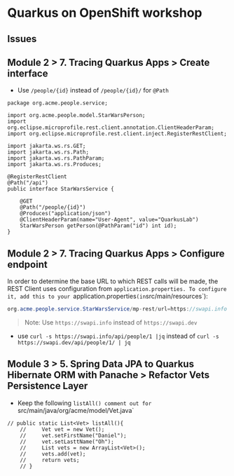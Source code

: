 # Quarkus on OpenShift workshop


## Issues

<!--**Debugger**

Debugger not installed and prompted the following screen:

![](devspace-debuger-issue-1.png) 

Click on the `Install java Extension` button and install the following debugger from Red Hat

![](java-debugger-extension.png)

When you try to click on the button to start the debugger, the IDE will prompt you to install support `Java runtime/language`, choose `Yes` to install.

![](debug-play.png)

Once it is installed, you will be asked to Reload/Restart the IDE. Click `Yes` to restart.

![](debugger-reload-window.png)

It may take a while to reload, please wait patiently.

After IDE restarted, start the `Live Coding` again.-->

<!--**Error Starting Live Coding**

```
INFO] Deleting /projects/quarkus-workshop-m1m2-labs/target
[INFO] 
[INFO] --- quarkus:3.8.4.SP1-redhat-00001:dev (default-cli) @ people ---
[INFO] Invoking resources:3.3.1:resources (default-resources) @ people
[INFO] Copying 8 resources from src/main/resources to target/classes
[INFO] Invoking quarkus:3.8.4.SP1-redhat-00001:generate-code (default) @ people
[INFO] Invoking compiler:3.12.1:compile (default-compile) @ people
[INFO] Recompiling the module because of changed source code.
[INFO] Compiling 12 source files with javac [debug release 21] to target/classes
[INFO] Annotation processing is enabled because one or more processors were found
  on the class path. A future release of javac may disable annotation processing
  unless at least one processor is specified by name (-processor), or a search
  path is specified (--processor-path, --processor-module-path), or annotation
  processing is enabled explicitly (-proc:only, -proc:full).
  Use -Xlint:-options to suppress this message.
  Use -proc:none to disable annotation processing.
[INFO] Invoking resources:3.3.1:testResources (default-testResources) @ people
[INFO] skip non existing resourceDirectory /projects/quarkus-workshop-m1m2-labs/src/test/resources
[INFO] Invoking quarkus:3.8.4.SP1-redhat-00001:generate-code-tests (default) @ people
[INFO] Invoking compiler:3.12.1:testCompile (default-testCompile) @ people
[INFO] Recompiling the module because of changed dependency.
[INFO] Compiling 2 source files with javac [debug release 21] to target/test-classes
[INFO] Annotation processing is enabled because one or more processors were found
  on the class path. A future release of javac may disable annotation processing
  unless at least one processor is specified by name (-processor), or a search
  path is specified (--processor-path, --processor-module-path), or annotation
  processing is enabled explicitly (-proc:only, -proc:full).
  Use -Xlint:-options to suppress this message.
  Use -proc:none to disable annotation processing.
ERROR: transport error 202: bind failed: Address already in use
ERROR: JDWP Transport dt_socket failed to initialize, TRANSPORT_INIT(510)
JDWP exit error AGENT_ERROR_TRANSPORT_INIT(197): No transports initialized [open/src/jdk.jdwp.agent/share/native/libjdwp/debugInit.c:700]
[INFO] ------------------------------------------------------------------------
```
-->
## Module 2 > 7. Tracing Quarkus Apps > Create interface

- Use `/people/{id}` instead of `/people/{id}/` for `@Path`

```
package org.acme.people.service;

import org.acme.people.model.StarWarsPerson;
import org.eclipse.microprofile.rest.client.annotation.ClientHeaderParam;
import org.eclipse.microprofile.rest.client.inject.RegisterRestClient;

import jakarta.ws.rs.GET;
import jakarta.ws.rs.Path;
import jakarta.ws.rs.PathParam;
import jakarta.ws.rs.Produces;

@RegisterRestClient 
@Path("/api") 
public interface StarWarsService {

    @GET
    @Path("/people/{id}") 
    @Produces("application/json") 
    @ClientHeaderParam(name="User-Agent", value="QuarkusLab") 
    StarWarsPerson getPerson(@PathParam("id") int id); 
}
```

## Module 2 > 7. Tracing Quarkus Apps > Configure endpoint

In order to determine the base URL to which REST calls will be made, the REST Client uses configuration from `application.properties. To configure it, add this to your `application.properties` (in `src/main/resources`):

```java
org.acme.people.service.StarWarsService/mp-rest/url=https://swapi.info
```

> Note: Use `https://swapi.info` instead of `https://swapi.dev`

	
- use `curl -s https://swapi.info/api/people/1 |jq`
	instead of `curl -s https://swapi.dev/api/people/1/ | jq`


## Module 3 > 5. Spring Data JPA to Quarkus Hibernate ORM with Panache > Refactor Vets Persistence Layer

- Keep the following `listAll() comment out for `src/main/java/org/acme/model/Vet.java`

```
// public static List<Vet> listAll(){
    //     Vet vet = new Vet();
    //     vet.setFirstName("Daniel");
    //     vet.setLasttName("Oh");
    //     List vets = new ArrayList<Vet>();
    //     vets.add(vet);
    //     return vets;
    // }
```







